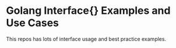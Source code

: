 # Golang Interface{} Examples and Use Cases
This repos has lots of interface usage and best practice examples.
